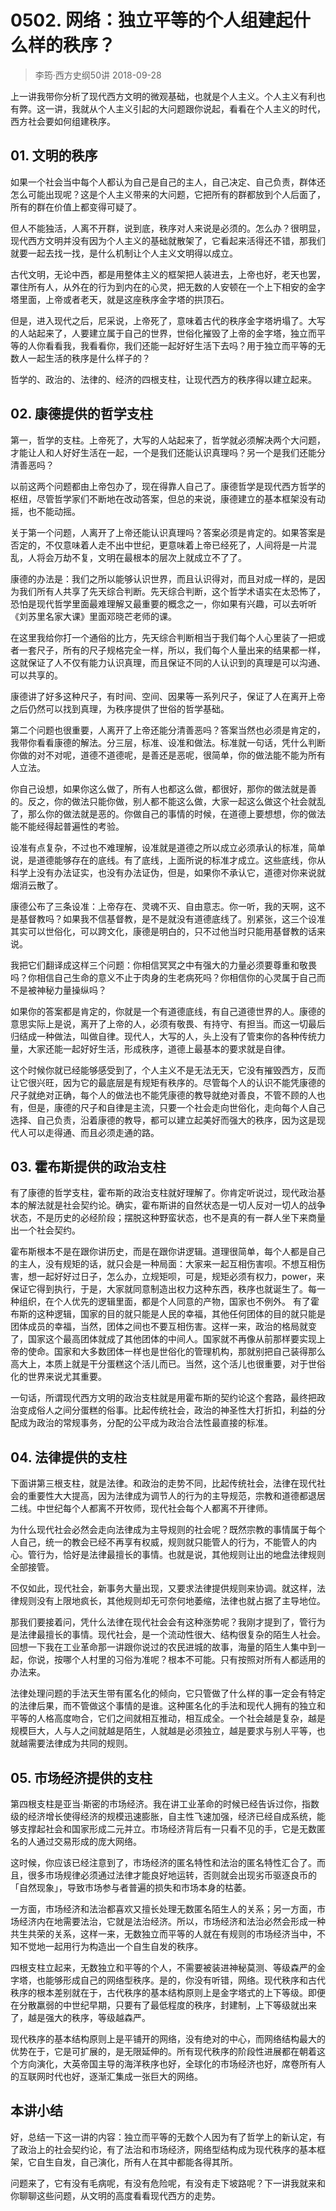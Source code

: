 # 0502. 网络：独立平等的个人组建起什么样的秩序？
> 李筠·西方史纲50讲
2018-09-28

上一讲我带你分析了现代西方文明的微观基础，也就是个人主义。个人主义有利也有弊。这一讲，我就从个人主义引起的大问题跟你说起，看看在个人主义的时代，西方社会要如何组建秩序。

## 01. 文明的秩序

如果一个社会当中每个人都认为自己是自己的主人，自己决定、自己负责，群体还怎么可能出现呢？这是个人主义带来的大问题，它把所有的群都放到个人后面了，所有的群在价值上都变得可疑了。

但人不能独活，人离不开群，说到底，秩序对人来说是必须的。怎么办？很明显，现代西方文明并没有因为个人主义的基础就散架了，它看起来活得还不错，那我们就要一起去找一找，是什么机制让个人主义文明得以成立。

古代文明，无论中西，都是用整体主义的框架把人装进去，上帝也好，老天也罢，罩住所有人，从外在的行为到内在的心灵，把无数的人安顿在一个上下相安的金字塔里面，上帝或者老天，就是这座秩序金字塔的拱顶石。

但是，进入现代之后，尼采说，上帝死了，意味着古代的秩序金字塔坍塌了。大写的人站起来了，人要建立属于自己的世界，世俗化摧毁了上帝的金字塔，独立而平等的人你看看我，我看看你，我们还能一起好好生活下去吗？用于独立而平等的无数人一起生活的秩序是什么样子的？

哲学的、政治的、法律的、经济的四根支柱，让现代西方的秩序得以建立起来。

## 02. 康德提供的哲学支柱

第一，哲学的支柱。上帝死了，大写的人站起来了，哲学就必须解决两个大问题，才能让人和人好好生活在一起，一个是我们还能认识真理吗？另一个是我们还能分清善恶吗？

以前这两个问题都由上帝包办了，现在得靠人自己了。康德哲学是现代西方哲学的枢纽，尽管哲学家们不断地在改动答案，但总的来说，康德建立的基本框架没有动摇，也不能动摇。

关于第一个问题，人离开了上帝还能认识真理吗？答案必须是肯定的。如果答案是否定的，不仅意味着人走不出中世纪，更意味着上帝已经死了，人间将是一片混乱，人将会万劫不复，文明在最根本的层次上就成立不了了。

康德的办法是：我们之所以能够认识世界，而且认识得对，而且对成一样的，是因为我们所有人共享了先天综合判断。先天综合判断，这个哲学术语实在太恐怖了，恐怕是现代哲学里面最难理解又最重要的概念之一，你如果有兴趣，可以去听听《刘苏里名家大课》里面邓晓芒老师的课。

在这里我给你打一个通俗的比方，先天综合判断相当于我们每个人心里装了一把或者一套尺子，所有的尺子规格完全一样，所以，我们每个人量出来的结果都一样，这就保证了人不仅有能力认识真理，而且保证不同的人认识到的真理是可以沟通、可以共享的。

康德讲了好多这种尺子，有时间、空间、因果等一系列尺子，保证了人在离开上帝之后仍然可以找到真理，为秩序提供了世俗的哲学基础。

第二个问题也很重要，人离开了上帝还能分清善恶吗？答案当然也必须是肯定的，我带你看看康德的解法。分三层，标准、设准和做法。标准就一句话，凭什么判断你做的对不对呢，道德不道德呢，是善还是恶呢，很简单，你的做法能不能为所有人立法。

你自己设想，如果你这么做了，所有人也都这么做，都很好，那你的做法就是善的。反之，你的做法只能你做，别人都不能这么做，大家一起这么做这个社会就乱了，那么你的做法就是恶的。你做自己的事情的时候，在道德上要想想，你的做法能不能经得起普遍性的考验。

设准有点复杂，不过也不难理解，设准就是道德之所以成立必须承认的标准，简单说，是道德能够存在的底线。有了底线，上面所说的标准才成立。这些底线，你从科学上没有办法证实，也没有办法证伪，但是，如果你不承认它，道德对你来说就烟消云散了。

康德公布了三条设准：上帝存在、灵魂不灭、自由意志。你一听，我的天啊，这不是基督教吗？如果我不信基督教，是不是就没有道德底线了。别紧张，这三个设准其实可以世俗化，可以跨文化，康德是明白的，只不过他当时只能用基督教的话来说。

我把它们翻译成这样三个问题：你相信冥冥之中有强大的力量必须要尊重和敬畏吗？你相信自己生命的意义不止于肉身的生老病死吗？你相信你的心灵属于自己而不是被神秘力量操纵吗？

如果你的答案都是肯定的，你就是一个有道德底线，有自己道德世界的人。康德的意思实际上是说，离开了上帝的人，必须有敬畏、有持守、有担当。而这一切最后归结成一种做法，叫做自律。现代人，大写的人，头上没有了管束你的各种传统力量，大家还能一起好好生活，形成秩序，道德上最基本的要求就是自律。

这个时候你就已经能够感受到了，个人主义不是无法无天，它没有摧毁西方，反而让它很兴旺，因为它的最底层是有规矩有秩序的。尽管每个人的认识不能凭康德的尺子就绝对正确，每个人的做法也不能凭康德的教导就绝对善良，不管不顾的人也有，但是，康德的尺子和自律是主流，只要一个社会走向世俗化，走向每个人自己选择、自己负责，沿着康德的教导，都可以建立起美好而强大的秩序，因为这是现代人可以走得通、而且必须走通的路。

## 03. 霍布斯提供的政治支柱

有了康德的哲学支柱，霍布斯的政治支柱就好理解了。你肯定听说过，现代政治基本的解法就是社会契约论。确实，霍布斯讲的自然状态是一切人反对一切人的战争状态，不是历史的必经阶段；摆脱这种野蛮状态，也不是真的有一群人坐下来商量出一个社会契约。

霍布斯根本不是在跟你讲历史，而是在跟你讲逻辑。道理很简单，每个人都是自己的主人，没有规矩的话，就只会是一种局面：大家来一起互相伤害呗。不想互相伤害，想一起好好过日子，怎么办，立规矩呗，可是，规矩必须有权力，power，来保证它得到执行，于是，大家就同意制造出权力这种东西，秩序也就诞生了。每一种组织，在个人优先的逻辑里面，都是个人同意的产物，国家也不例外。
有了霍布斯的这种逻辑，国家的目的就只能是人民的幸福，其他任何团体的目的就只能是团体成员的幸福，当然，团体之间也不要互相伤害。这样一来，政治的格局就变了，国家这个最高团体就成了其他团体的中间人。国家就不再像从前那样要实现上帝的使命。国家和大多数团体一样也是世俗化的管理机构，那就别把自己装得那么高大上，本质上就是干分蛋糕这个活儿而已。当然，这个活儿也很重要，对于世俗化的世界来说尤其重要。

一句话，所谓现代西方文明的政治支柱就是用霍布斯的契约论这个套路，最终把政治变成俗人之间分蛋糕的俗事。比起传统社会，政治的神圣性大打折扣，利益的分配成为政治的常规事务，分配的公平成为政治合法性最直接的标准。

## 04. 法律提供的支柱

下面讲第三根支柱，就是法律。和政治的走势不同，比起传统社会，法律在现代社会的重要性大大提高，因为法律成为调节人的行为的主导规范，宗教和道德都退居二线。中世纪每个人都离不开牧师，现代社会每个人都离不开律师。

为什么现代社会必然会走向法律成为主导规则的社会呢？既然宗教的事情属于每个人自己，统一的教会已经不再享有权威，规则就只能管人的行为，不能管人的内心。管行为，恰好是法律最擅长的事情。也就是说，其他规则让出的地盘法律规则全部接管。

不仅如此，现代社会，新事务大量出现，又要求法律提供规则来协调。就这样，法律规则没有上限地疯长，其他规则却无可奈何地萎缩，法律也就占据了主导地位。

那我们要接着问，凭什么法律在现代社会会有这种涨势呢？我刚才提到了，管行为是法律最擅长的事情。现代社会，是一个流动性很大、结构很复杂的陌生人社会。回想一下我在工业革命那一讲跟你说过的农民进城的故事，海量的陌生人集中到一起，你说，按哪个人村里的习俗为准呢？根本不可能。只有按照对所有人都适用的办法来。

法律处理问题的手法天生带有匿名化的倾向，它只管做了什么样的事一定会有特定的法律后果，而不管做这个事情的是谁。这种匿名化的手法和现代人拥有的独立和平等的人格高度吻合，它们之间就相互推动，相互成全。一个社会越是复杂，越是规模巨大，人与人之间就越是陌生，人就越是必须独立，越是要求与别人平等，也就越需要法律成为共同的规则。

## 05. 市场经济提供的支柱

第四根支柱是亚当·斯密的市场经济。我在讲工业革命的时候已经告诉过你，指数级的经济增长使得经济的规模迅速膨胀，自主性飞速加强，经济已经自成系统，能够支撑起社会和国家形成二元并立。市场经济背后有一只看不见的手，它是无数匿名的人通过交易形成的庞大网络。

这时候，你应该已经注意到了，市场经济的匿名特性和法治的匿名特性汇合了。而且，很多市场规律必须通过法律才能良好地运转，否则就会出现劣币驱逐良币的「自然现象」，导致市场参与者普遍的损失和市场本身的枯萎。

一方面，市场经济和法治都喜欢又擅长处理无数匿名陌生人的关系；另一方面，市场经济内在地需要法治，它就是法治经济。所以，市场经济和法治必然会形成一种共生共荣的关系，这样一来，无数独立而平等的人就在有规则的市场经济当中，不知不觉地一起用行为构造出一个自生自发的秩序。

四根支柱立起来，无数独立和平等的个人，不需要被装进神秘莫测、等级森严的金字塔，也能够形成自己的网络型秩序。是的，你没有听错，网络。现代秩序和古代秩序的根本差别就在于，古代秩序的基本结构原则上是金字塔式的上下等级。即便在分散羸弱的中世纪早期，只要有了最低程度的秩序，封建制，上下等级就出来了，越是强大的秩序，等级越森严。

现代秩序的基本结构原则上是平铺开的网络，没有绝对的中心，而网络结构最大的优势在于，它是可扩展的，是无限延伸的。所有现代秩序的阶段性进展都在朝着这个方向演化，大英帝国主导的海洋秩序也好，全球化的市场经济也好，席卷所有人的互联网时代也好，逐渐汇集成一张巨大的网络。

## 本讲小结

好，总结一下这一讲的内容：独立而平等的无数个人因为有了哲学上的新认定，有了政治上的社会契约论，有了法治和市场经济，网络型结构成为现代秩序的基本框架，它自生自发，自己演化，所有人在其中都能各得其所。

问题来了，它有没有毛病呢，有没有危险呢，有没有走下坡路呢？下一讲我就来和你聊聊这些问题，从文明的高度看看现代西方的走势。



